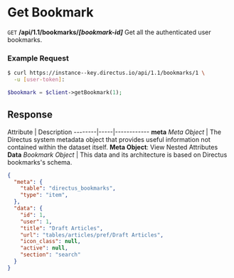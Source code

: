 # Get Bookmark

<span class="request">`GET` **/api/1.1/bookmarks/_[bookmark-id]_**</span>
<span class="description">Get all the authenticated user bookmarks.</span>

### Example Request

```bash
$ curl https://instance--key.directus.io/api/1.1/bookmarks/1 \
  -u [user-token]:
```

```php
$bookmark = $client->getBookmark(1);
```

## Response

<span class="attributes">Attribute</span> | Description
--------|-----|------------
**meta** _Meta Object_ | The Directus system metadata object that provides useful information not contained within the dataset itself. <a class="object">**Meta Object**: View Nested Attributes</a>
**Data** _Bookmark Object_ | <span class="custom">This data and its architecture is based on Directus bookmarks's schema.</span>

```json
{
  "meta": {
    "table": "directus_bookmarks",
    "type": "item",
  },
  "data": {
    "id": 1,
    "user": 1,
    "title": "Draft Articles",
    "url": "tables/articles/pref/Draft Articles",
    "icon_class": null,
    "active": null,
    "section": "search"
  }
}
```
